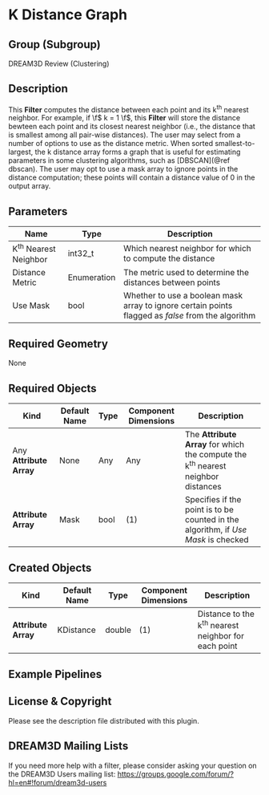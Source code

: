 K Distance Graph 
=============

## Group (Subgroup) ##

DREAM3D Review (Clustering)

## Description ##

This **Filter** computes the distance between each point and its k<sup>th</sup> nearest neighbor.  For example, if \f$ k = 1 \f$, this **Filter** will store the distance bewteen each point and its closest nearest neighbor (i.e., the distance that is smallest among all pair-wise distances).  The user may select from a number of options to use as the distance metric.  When sorted smallest-to-largest, the k distance array forms a graph that is useful for estimating parameters in some clustering algorithms, such as [DBSCAN](@ref dbscan).  The user may opt to use a mask array to ignore points in the distance computation; these points will contain a distance value of 0 in the output array.

## Parameters ##

| Name | Type | Description |
|------|------|-------------|
| K<sup>th</sup> Nearest Neighbor | int32_t | Which nearest neighbor for which to compute the distance |
| Distance Metric | Enumeration | The metric used to determine the distances between points |
| Use Mask | bool | Whether to use a boolean mask array to ignore certain points flagged as _false_ from the algorithm |

## Required Geometry ###

None

## Required Objects ##

| Kind | Default Name | Type | Component Dimensions | Description |
|------|--------------|------|----------------------|-------------|
| Any **Attribute Array** | None | Any| Any | The **Attribute Array** for which the compute the k<sup>th</sup> nearest neighbor distances |
| **Attribute Array** | Mask | bool | (1) | Specifies if the point is to be counted in the algorithm, if _Use Mask_ is checked |

## Created Objects ##

| Kind | Default Name | Type | Component Dimensions | Description |
|------|--------------|------|----------------------|-------------|
| **Attribute Array** | KDistance | double | (1) | Distance to the k<sup>th</sup> nearest neighbor for each point  |

## Example Pipelines ##



## License & Copyright ##

Please see the description file distributed with this plugin.

## DREAM3D Mailing Lists ##

If you need more help with a filter, please consider asking your question on the DREAM3D Users mailing list:
https://groups.google.com/forum/?hl=en#!forum/dream3d-users

